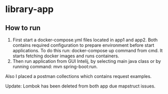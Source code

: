 # library-app

## How to run
1. First start a docker-compose.yml files located in app1 and app2. Both contains required configuration to prepare environment before start applications. To do this run: docker-compose up command from cmd. It starts fetching docker images and runs containers.
2. Then run application from GUI Intelij, by selecting main java class or by running command: mvn spring-boot:run.

Also I placed a postman collections which contains request examples.

Update: Lombok has been deleted from both app due mapstruct issues. 
